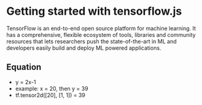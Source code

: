 # Getting started with tensorflow.js
TensorFlow is an end-to-end open source platform for machine learning. It has a comprehensive, flexible ecosystem of tools, libraries and community resources that lets researchers push the state-of-the-art in ML and developers easily build and deploy ML powered applications.

## Equation

* y = 2x-1 
* example: x = 20, then y = 39
* tf.tensor2d([20], [1, 1]) = 39
